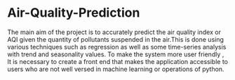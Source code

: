 # Air-Quality-Prediction
The main aim of the project is to accurately predict the air quality index or AQI
given the quantity of pollutants suspended in the air.This is done using various techniques
such as regression as well as some time-series analysis with trend and seasonality values.
To make the system more user friendly , It is necessary to create a front end that makes
the application accessible to users who are not well versed in machine learning or
operations of python.
